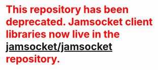 <h1 style="font-size: 32px; color: red">
  This repository has been deprecated. Jamsocket client libraries now live in the <a href="https://github.com/jamsocket/jamsocket/tree/main/packages">jamsocket/jamsocket</a> repository.
</h1>
